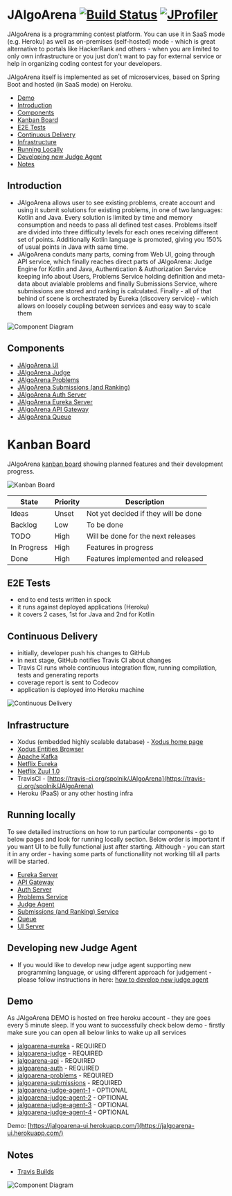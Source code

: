 # JAlgoArena [![Build Status](https://travis-ci.org/spolnik/JAlgoArena.svg?branch=master)](https://travis-ci.org/spolnik/JAlgoArena) [![JProfiler](https://github.com/spolnik/JAlgoArena/raw/master/design/jprofiler_small.png)](http://www.ej-technologies.com/products/jprofiler/overview.html)

JAlgoArena is a programming contest platform. You can use it in SaaS mode (e.g. Heroku) as well as on-premises (self-hosted) mode - which is great alternative to portals like HackerRank and others - when you are limited to only own infrastructure or you just don't want to pay for external service or help in organizing coding contest for your developers.

JAlgoArena itself is implemented as set of microservices, based on Spring Boot and hosted (in SaaS mode) on Heroku.

- [Demo](#demo)
- [Introduction](#introduction)
- [Components](#components)
- [Kanban Board](#kanban-board)
- [E2E Tests](#e2e-tests)
- [Continuous Delivery](#continuous-delivery)
- [Infrastructure](#infrastructure)
- [Running Locally](#running-locally)
- [Developing new Judge Agent](#developing-new-judge-agent)
- [Notes](#notes)

## Introduction

- JAlgoArena allows user to see existing problems, create account and using it submit solutions for existing problems, in one of two languages: Kotlin and Java. Every solution is limited by time and memory consumption and needs to pass all defined test cases. Problems itself are divided into three difficulty levels for each ones receiving different set of points. Additionally Kotlin language is promoted, giving you 150% of usual points in Java with same time.
- JAlgoArena conduts many parts, coming from Web UI, going through API service, which finally reaches direct parts of JAlgoArena: Judge Engine for Kotlin and Java, Authentication & Authorization Service keeping info about Users, Problems Service holding definition and meta-data about avialable problems and finally Submissions Service, where submissions are stored and ranking is calculated. Finally - all of that behind of scene is orchestrated by Eureka (discovery service) - which allows on loosely coupling between services and easy way to scale them

![Component Diagram](https://github.com/spolnik/JAlgoArena/raw/master/design/component_diagram.png)

## Components

- [JAlgoArena UI](https://github.com/spolnik/JAlgoArena-UI)
- [JAlgoArena Judge](https://github.com/spolnik/JAlgoArena-Judge)
- [JAlgoArena Problems](https://github.com/spolnik/JAlgoArena-Problems)
- [JAlgoArena Submissions (and Ranking)](https://github.com/spolnik/JAlgoArena-Submissions)
- [JAlgoArena Auth Server](https://github.com/spolnik/JAlgoArena-Auth)
- [JAlgoArena Eureka Server](https://github.com/spolnik/JAlgoArena-Eureka)
- [JAlgoArena API Gateway](https://github.com/spolnik/JAlgoArena-API)
- [JAlgoArena Queue](https://github.com/spolnik/JAlgoArena-Queue)

# Kanban Board

JAlgoArena [kanban board](https://github.com/spolnik/JAlgoArena/projects/1) showing planned features and their development progress.

![Kanban Board](https://github.com/spolnik/JAlgoArena/blob/master/design/JAlgoArena-Project.png)

| State | Priority | Description |
| ------------- | ------------- | ------------- |
| Ideas | Unset | Not yet decided if they will be done |
| Backlog | Low | To be done |
| TODO | High | Will be done for the next releases |
| In Progress | High | Features in progress |
| Done | High | Features implemented and released |

## E2E Tests

- end to end tests written in spock
- it runs against deployed applications (Heroku)
- it covers 2 cases, 1st for Java and 2nd for Kotlin

## Continuous Delivery

- initially, developer push his changes to GitHub
- in next stage, GitHub notifies Travis CI about changes
- Travis CI runs whole continuous integration flow, running compilation, tests and generating reports
- coverage report is sent to Codecov
- application is deployed into Heroku machine

![Continuous Delivery](https://github.com/spolnik/JAlgoArena/raw/master/design/continuous_delivery.png)

## Infrastructure

- Xodus (embedded highly scalable database) - [Xodus home page](http://jetbrains.github.io/xodus/)
- [Xodus Entities Browser](https://github.com/JetBrains/xodus-entity-browser)
- [Apache Kafka](https://kafka.apache.org)
- [Netflix Eureka](https://github.com/Netflix/eureka/wiki/Eureka-at-a-glance)
- [Netflix Zuul 1.0](https://github.com/Netflix/zuul/wiki/How-it-Works)
- TravisCI - [https://travis-ci.org/spolnik/JAlgoArena](https://travis-ci.org/spolnik/JAlgoArena)
- Heroku (PaaS) or any other hosting infra

## Running locally

To see detailed instructions on how to run particular components - go to below pages and look for running locally section. Below order is important if you want UI to be fully functional just after starting. Although - you can start it in any order - having some parts of functionallity not working till all parts will be started.
* [Eureka Server](https://github.com/spolnik/JAlgoArena-Eureka)
* [API Gateway](https://github.com/spolnik/JAlgoArena-API)
* [Auth Server](https://github.com/spolnik/JAlgoArena-Auth)
* [Problems Service](https://github.com/spolnik/JAlgoArena-Problems)
* [Judge Agent](https://github.com/spolnik/JAlgoArena-Judge)
* [Submissions (and Ranking) Service](https://github.com/spolnik/JAlgoArena-Submissions)
* [Queue](https://github.com/spolnik/JAlgoArena-Queue)
* [UI Server](https://github.com/spolnik/JAlgoArena-UI)

## Developing new Judge Agent

- If you would like to develop new judge agent supporting new programming language, or using different approach for judgement - please follow instructions in here: [how to develop new judge agent](https://github.com/spolnik/JAlgoArena/wiki/Implementing-new-Judge-Agent)

## Demo

As JAlgoArena DEMO is hosted on free heroku account - they are goes every 5 minute sleep. If you want to successfully check below demo - firstly make sure you can open all below links to wake up all services

* [jalgoarena-eureka](https://jalgoarena-eureka.herokuapp.com) - REQUIRED
* [jalgoarena-judge](https://jalgoarena.herokuapp.com) - REQUIRED
* [jalgoarena-api](https://jalgoarena-api.herokuapp.com) - REQUIRED
* [jalgoarena-auth](https://jalgoarena-auth.herokuapp.com) - REQUIRED
* [jalgoarena-problems](https://jalgoarena-problems.herokuapp.com) - REQUIRED
* [jalgoarena-submissions](https://jalgoarena-submissions.herokuapp.com) - REQUIRED
* [jalgoarena-judge-agent-1](https://jalgoarena-judge-agent-1.herokuapp.com) - OPTIONAL
* [jalgoarena-judge-agent-2](https://jalgoarena-judge-agent-2.herokuapp.com) - OPTIONAL
* [jalgoarena-judge-agent-3](https://jalgoarena-judge-agent-3.herokuapp.com) - OPTIONAL
* [jalgoarena-judge-agent-4](https://jalgoarena-judge-agent-4.herokuapp.com) - OPTIONAL

Demo: [https://jalgoarena-ui.herokuapp.com/](https://jalgoarena-ui.herokuapp.com/)

## Notes
- [Travis Builds](https://travis-ci.org/spolnik)

![Component Diagram](https://github.com/spolnik/JAlgoArena/raw/master/design/JAlgoArena_Logo.png)
